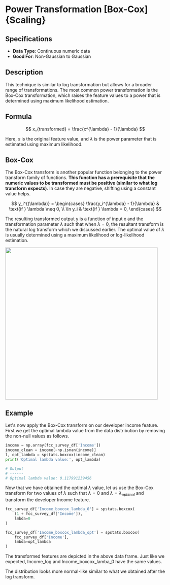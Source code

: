 # Power Transformation [Box-Cox] {Scaling}

## Specifications

- **Data Type**: Continuous numeric data
- **Good For**: Non-Gaussian to Gaussian

## Description

This technique is similar to log transformation but allows for a broader range of transformations. The most common power transformation is the Box-Cox transformation, which raises the feature values to a power that is determined using maximum likelihood estimation.

## Formula

$$
x_{transformed} = \frac{x^{\lambda} - 1}{\lambda}
$$

Here, $x$ is the original feature value, and $\lambda$ is the power parameter that is estimated using maximum likelihood.

## Box-Cox

The Box-Cox transform is another popular function belonging to the power transform family of functions. **This function has a prerequisite that the numeric values to be transformed must be positive (similar to what log transform expects)**. In case they are negative, shifting using a constant value helps.

$$
y_i^{(\lambda)} =
\begin{cases}
\frac{y_i^{\lambda} - 1}{\lambda} & \text{if } \lambda \neq 0, \\
\ln y_i & \text{if } \lambda = 0,
\end{cases}
$$

The resulting transformed output y is a function of input x and the transformation parameter $\lambda$ such that when $\lambda$ = 0, the resultant transform is the natural log transform which we discussed earlier. The optimal value of $\lambda$ is usually determined using a maximum likelihood or log-likelihood estimation.

<img src="image2.png" style="width:5in" />

## Example

Let's now apply the Box-Cox transform on our developer income feature. First we get the optimal lambda value from the data distribution by removing the non-null values as follows.

```python
income = np.array(fcc_survey_df['Income'])
income_clean = income[~np.isnan(income)]
l, opt_lambda = spstats.boxcox(income_clean)
print('Optimal lambda value:', opt_lambda)

# Output
# ------
# Optimal lambda value: 0.117991239456
```

Now that we have obtained the optimal $\lambda$ value, let us use the Box-Cox transform for two values of $\lambda$ such that $\lambda = 0$ and $\lambda = \lambda_{optimal}$ and transform the developer Income feature.

```python
fcc_survey_df['Income_boxcox_lambda_0'] = spstats.boxcox(
    (1 + fcc_survey_df['Income']),
    lmbda=0
)

fcc_survey_df['Income_boxcox_lambda_opt'] = spstats.boxcox(
    fcc_survey_df['Income'],
    lmbda=opt_lambda
)
```

The transformed features are depicted in the above data frame. Just like we expected, Income_log and Income_boxcox_lamba_0 have the same values.

The distribution looks more normal-like similar to what we obtained after the log transform.
